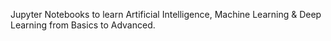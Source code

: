Jupyter Notebooks to learn Artificial Intelligence, Machine Learning & Deep Learning from Basics to Advanced.
